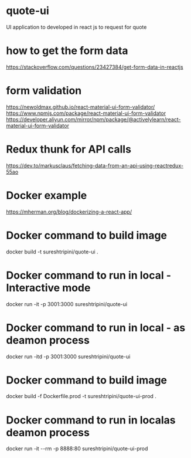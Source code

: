# quote-ui
UI application to developed in react js to request for quote

# how to get the form data
https://stackoverflow.com/questions/23427384/get-form-data-in-reactjs

# form validation
https://newoldmax.github.io/react-material-ui-form-validator/
https://www.npmjs.com/package/react-material-ui-form-validator
https://developer.aliyun.com/mirror/npm/package/@activelylearn/react-material-ui-form-validator

# Redux thunk for API calls
https://dev.to/markusclaus/fetching-data-from-an-api-using-reactredux-55ao

# Docker example
https://mherman.org/blog/dockerizing-a-react-app/

# Docker command to build image
docker build -t sureshtripini/quote-ui .
# Docker command to run in local - Interactive mode
docker run -it -p 3001:3000 sureshtripini/quote-ui
# Docker command to run in local - as deamon process
docker run -itd -p 3001:3000 sureshtripini/quote-ui

# Docker command to build image
docker build -f Dockerfile.prod -t sureshtripini/quote-ui-prod .

# Docker command to run in localas deamon process
docker run -it --rm -p 8888:80 sureshtripini/quote-ui-prod


